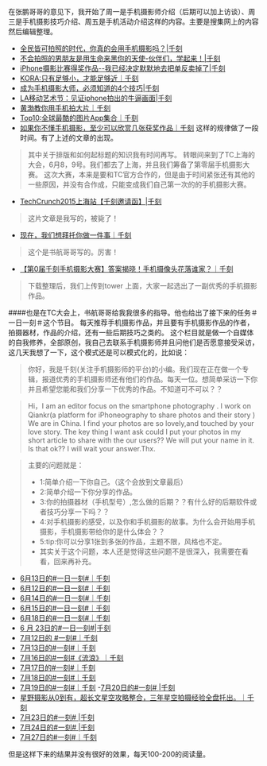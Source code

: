 在张鹏哥哥的意见下，我开始了周一是手机摄影师介绍（后期可以加上访谈）、周三是手机摄影技巧介绍、周五是手机活动介绍这样的内容。主要是搜集网上的内容然后编辑整理。
- [全民皆可拍照的时代，你真的会用手机摄影吗？|千刻](http://mp.weixin.qq.com/s?__biz=MzA3ODQ4NDI2Nw==&mid=205569390&idx=1&sn=002d131928b7fa346b1da7f1f6b179a9#rd)
- [不会拍照的男朋友是用生命来黑你的天使-伙伴们，学起来！|千刻](http://mp.weixin.qq.com/s?__biz=MzA3ODQ4NDI2Nw==&mid=205655543&idx=1&sn=c4b7b3c849212e600e68c6a44261fe09#rd)
- [iPhone摄影比赛得奖作品--我已经决定默默地去把单反卖掉了|千刻](http://mp.weixin.qq.com/s?__biz=MzA3ODQ4NDI2Nw==&mid=205736310&idx=1&sn=174ad9d585fcaa6a902718b040eabd11#rd)
- [KORA:只有足够小，才能足够近｜千刻](http://mp.weixin.qq.com/s?__biz=MzA3ODQ4NDI2Nw==&mid=205846854&idx=1&sn=7c7f17512cf1d9dc612fb6c59ef6fc7f#rd)
- [成为手机摄影大师，必须知道的4个技巧|千刻](http://mp.weixin.qq.com/s?__biz=MzA3ODQ4NDI2Nw==&mid=205937185&idx=1&sn=bf4285a4660999ff116ca3497a335175#rd)
- [LA移动艺术节：见证iphone拍出的牛逼画面|千刻](http://mp.weixin.qq.com/s?__biz=MzA3ODQ4NDI2Nw==&mid=206013061&idx=1&sn=ae08797194776a4f4dd0637bc66cd1ac#rd)
- [黄渤教你用手机拍大片｜千刻](http://mp.weixin.qq.com/s?__biz=MzA3ODQ4NDI2Nw==&mid=206137809&idx=1&sn=24401e81f465c3ff4204d0d2239b1bd0#rd)
- [Top10:全球最酷的图片App集合｜千刻](http://mp.weixin.qq.com/s?__biz=MzA3ODQ4NDI2Nw==&mid=206241184&idx=1&sn=666309482daca2019d892d662fa5d3ff#rd)
- [如果你不懂手机摄影，至少可以欣赏几张获奖作品｜千刻](http://mp.weixin.qq.com/s?__biz=MzA3ODQ4NDI2Nw==&mid=206339865&idx=1&sn=7801cac6de424df3114a4c31218175d2#rd)
这样的规律做了一段时间。有了上述的文章的出现。
>其中关于排版和如何起标题的知识我有时间再写。
转眼间来到了TC上海的大会，6月8，9号。我们都去了上海，并且我们筹备了第零届手机摄影大赛。
这次大赛，本来是要和TC官方合作的，但是由于时间紧张还有其他的一些原因，并没有合作成，只能变成我们自己第一次的的手机摄影大赛。


- [TechCrunch2015上海站【千刻邀请函】|千刻](http://mp.weixin.qq.com/s?__biz=MzA3ODQ4NDI2Nw==&mid=206426498&idx=1&sn=b6c6f28931aa384ef2ed5c155fcbed95#rd)
>这片文章是我写的，被毙了！
- [现在，我们想拜托你做一件事｜千刻](http://mp.weixin.qq.com/s?__biz=MzA3ODQ4NDI2Nw==&mid=206431838&idx=1&sn=4fe816ab832d0e2d28fc3835f5a620f9#rd)
>这个是书航哥哥写的。厉害！
- [【第0届千刻手机摄影大赛】答案揭晓！手机摄像头花落谁家？｜千刻](http://mp.weixin.qq.com/s?__biz=MzA3ODQ4NDI2Nw==&mid=206576859&idx=1&sn=f8960719481c794a6f0aecb361ca1950#rd)
>下载整理后，我们上传到tower 上面，大家一起选出了一副优秀的手机摄影作品。

####也是在TC大会上，书航哥哥给我我很多的指导。他也给出了接下来的任务＃一日一刻＃这个节目。
每天推荐手机摄影作品，并且要有手机摄影作品的作者，拍摄器材，作品的介绍，还有一些后期技巧之类的。
这个栏目就是做一个自媒体的自我修养，全部原创，我自己去联系手机摄影师并且问他们是否愿意接受采访，
这几天我想了一下，这个模式还是可以模式化的，比如说：
>你好，我是千刻(关注手机摄影师的平台)的小编。我们现在正在做一个专辑，报道优秀的手机摄影师还有他们的作品。每天一位。想简单采访一下你并且希望您能和我们分享一下优秀的作品。不知道可不可以？？

>Hi，I am an editor focus on the smartphone photography . I work on Qiankr(a platform for iPhoneography to share photos and their story ) We are in China. I find your photos are so lovely,and touched by your love story. The key thing I want ask could I  put your photos in my short article to share with the our users?? We will put your name in it. Is that ok?? I will wait your answer.Thx.

>主要的问题就是：
> - 1:简单介绍一下你自己。（这个会放到文章最后）
> - 2:简单介绍一下你分享的作品。
> - 3:你的拍摄器材（手机型号）,怎么做的后期？？有什么好的后期软件或者技巧分享一下吗？？
> - 4:对手机摄影的感受，以及你和手机摄影的故事。为什么会开始用手机摄影，手机摄影带给你的是什么体会？？
>- 5:tip:你可以分享1张到多张的作品，主题不限，风格也不定。
>- 其实关于这个问题，本人还是觉得这些问题不是很深入，我需要在看看，回来再补充。
- [6月13日的#一日一刻#｜千刻](http://mp.weixin.qq.com/s?__biz=MzA3ODQ4NDI2Nw==&mid=206736493&idx=1&sn=46750ca86881388eb1a51e4a38554d9e#rd)
- [6月12日的#一日一刻#｜千刻](http://mp.weixin.qq.com/s?__biz=MzA3ODQ4NDI2Nw==&mid=206719842&idx=1&sn=c71811127090e0f16ccdcb55b2d62207#rd)
- [6月14日的#一日一刻#｜千刻](http://mp.weixin.qq.com/s?__biz=MzA3ODQ4NDI2Nw==&mid=206794046&idx=1&sn=96a9f4b924e84349c4326e2e345b012d#rd)
- [6月15日的#一日一刻#｜千刻](http://mp.weixin.qq.com/s?__biz=MzA3ODQ4NDI2Nw==&mid=206831221&idx=1&sn=9fd744ca61827e4961bf643e0f014a24#rd)
- [6月18日的#一日一刻#｜千刻](http://mp.weixin.qq.com/s?__biz=MzA3ODQ4NDI2Nw==&mid=206904594&idx=1&sn=d034bf2e31c0beae0c2c1e92ebc8f448#rd)
- [6 月 23日的#一日一刻#|千刻](http://mp.weixin.qq.com/s?__biz=MzA3ODQ4NDI2Nw==&mid=207114073&idx=1&sn=8535a881f2c66eb512cd97427dfd2e40#rd)
- [7月12日的 #一刻#｜千刻](http://mp.weixin.qq.com/s?__biz=MzA3ODQ4NDI2Nw==&mid=207850128&idx=1&sn=0d07d6e6d286d2e218f1dda35987035a#rd)
- [7月13日的#一刻#｜千刻](http://mp.weixin.qq.com/s?__biz=MzA3ODQ4NDI2Nw==&mid=207880355&idx=1&sn=72ce5cdc5a867fd5f60137f08960983b#rd)
- [7月16日的#一刻#《流浪》｜千刻](http://mp.weixin.qq.com/s?__biz=MzA3ODQ4NDI2Nw==&mid=207963044&idx=1&sn=cb2a41c2a200f381bcf740286057a9eb#rd)
- [7月17日的#一刻#｜千刻](http://mp.weixin.qq.com/s?__biz=MzA3ODQ4NDI2Nw==&mid=207957638&idx=1&sn=1c691df84b7a411acd98862cb97a48ab#rd)
- [7月18日的#一刻#｜千刻](http://mp.weixin.qq.com/s?__biz=MzA3ODQ4NDI2Nw==&mid=207963524&idx=1&sn=dbd166bf312fd7e0e5515e534b12600c#rd)
- [7月19日的#一刻#｜千刻](http://mp.weixin.qq.com/s?__biz=MzA3ODQ4NDI2Nw==&mid=207942574&idx=1&sn=a0fc4e49eacc4ab19b67eda4771f2034#rd)
-[7月20日的#一刻# |千刻](http://mp.weixin.qq.com/s?__biz=MzA3ODQ4NDI2Nw==&mid=208028833&idx=1&sn=f36c8a0e5eee1351b50d35987e88fb8e#rd)
- [星野摄影从0到有，超长文星空攻略整合，三年星空拍摄经验全盘托出。｜千刻](http://mp.weixin.qq.com/s?__biz=MzA3ODQ4NDI2Nw==&mid=208081285&idx=1&sn=10c2f37e961b1dcb0969c9e70a39dd1a#rd)
- [7月23日的#一刻# |千刻](http://mp.weixin.qq.com/s?__biz=MzA3ODQ4NDI2Nw==&mid=208126289&idx=1&sn=ab79e645421f1144bcf1e6506f681b67#rd)
- [7月24日的#一刻# |千刻](http://mp.weixin.qq.com/s?__biz=MzA3ODQ4NDI2Nw==&mid=208141327&idx=1&sn=00121d658663e52e9af57188d149ba28#rd)
- [7月27日的#一刻#｜千刻](http://mp.weixin.qq.com/s?__biz=MzA3ODQ4NDI2Nw==&mid=208184170&idx=1&sn=496c802ff7f81540ef1dca103427154f#rd)

但是这样下来的结果并没有很好的效果，每天100-200的阅读量。

